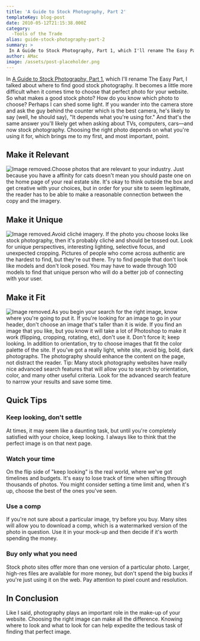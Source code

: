 ```yaml
---
title: 'A Guide to Stock Photography, Part 2'
templateKey: blog-post
date: 2010-05-12T21:15:38.000Z
category: 
  -Tools of the Trade
alias: guide-stock-photography-part-2
summary: > 
 In A Guide to Stock Photography, Part 1, which I'll rename The Easy Part, I talked about where to find good stock photography. It becomes a little more difficult when it comes time to choose that perfect photo for your website. So what makes a good stock photo? How do you know which photo to choose? Perhaps I can shed some light. If you wander into the camera store and ask the guy behind the counter which is the best camera, he's likely to say (well, he should say), "It depends what you're using for." And that's the same answer you'll likely get when asking about TVs, computers, cars—and now stock photography. Choosing the right photo depends on what you're using it for, which brings me to my first, and most important, point.
author: AMac
image: /assets/post-placeholder.png
---
```


In [A Guide to Stock Photography, Part 1](/insights/guide-stock-photography-part-1), which I'll rename The Easy Part, I talked about where to find good stock photography. It becomes a little more difficult when it comes time to choose that perfect photo for your website. So what makes a good stock photo? How do you know which photo to choose? Perhaps I can shed some light. If you wander into the camera store and ask the guy behind the counter which is the best camera, he's likely to say (well, he should say), "It depends what you're using for." And that's the same answer you'll likely get when asking about TVs, computers, cars—and now stock photography. Choosing the right photo depends on what you're using it for, which brings me to my first, and most important, point.

Make it Relevant
----------------

![Image removed.](/core/misc/icons/e32700/error.svg "This image has been removed. For security reasons, only images from the local domain are allowed.")Choose photos that are relevant to your industry. Just because you have a affinity for cats doesn't mean you should paste one on the home page of your real estate site. It's okay to think outside the box and get creative with your choices, but in order for your site to seem legitimate, the reader has to be able to make a reasonable connection between the copy and the imagery.

Make it Unique
--------------

![Image removed.](/core/misc/icons/e32700/error.svg "This image has been removed. For security reasons, only images from the local domain are allowed.")Avoid cliché imagery. If the photo you choose looks like stock photography, then it's probably cliché and should be tossed out. Look for unique perspectives, interesting lighting, selective focus, and unexpected cropping. Pictures of people who come across authentic are the hardest to find, but they're out there. Try to find people that don't look like models and don't look posed. You may have to wade through 100 models to find that unique person who will do a better job of connecting with your user.

Make it Fit
-----------

![Image removed.](/core/misc/icons/e32700/error.svg "This image has been removed. For security reasons, only images from the local domain are allowed.")As you begin your search for the right image, know where you're going to put it. If you're looking for an image to go in your header, don't choose an image that's taller than it is wide. If you find an image that you like, but you know it will take a lot of Photoshop to make it work (flipping, cropping, rotating, etc), don't use it. Don't force it; keep looking. In addition to orientation, try to choose images that fit the color palette of the site. If you've got a really light, white site, avoid big, bold, dark photographs. The photography should enhance the content on the page, not distract the reader. Tip: Many stock photography websites have really nice advanced search features that will allow you to search by orientation, color, and many other useful criteria. Look for the advanced search feature to narrow your results and save some time.

Quick Tips
----------

### Keep looking, don't settle

At times, it may seem like a daunting task, but until you're completely satisfied with your choice, keep looking. I always like to think that the perfect image is on that next page.

### Watch your time

On the flip side of "keep looking" is the real world, where we've got timelines and budgets. It's easy to lose track of time when sifting through thousands of photos. You might consider setting a time limit and, when it's up, choose the best of the ones you've seen.

### Use a comp

If you're not sure about a particular image, try before you buy. Many sites will allow you to download a comp, which is a watermarked version of the photo in question. Use it in your mock-up and then decide if it's worth spending the money.

### Buy only what you need

Stock photo sites offer more than one version of a particular photo. Larger, high-res files are available for more money, but don't spend the big bucks if you're just using it on the web. Pay attention to pixel count and resolution.

In Conclusion
-------------

Like I said, photography plays an important role in the make-up of your website. Choosing the right image can make all the difference. Knowing where to look and what to look for can help expedite the tedious task of finding that perfect image.